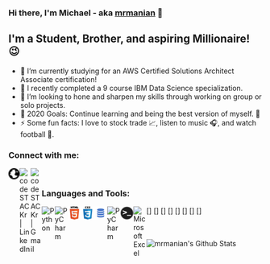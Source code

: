 ### Hi there, I'm Michael - aka [mrmanian][website] 👋

## I'm a Student, Brother, and aspiring Millionaire! 😉
- 🌱 I’m currently studying for an AWS Certified Solutions Architect Associate certification!
- 🔭 I recently completed a 9 course IBM Data Science specialization.
- 👯 I’m looking to hone and sharpen my skills through working on group or solo projects.
- 🥅 2020 Goals: Continue learning and being the best version of myself. 📖
- ⚡ Some fun facts: I love to stock trade 📈, listen to music 🎧, and watch football 🏈.

### Connect with me:

[<img align="left" alt="codeSTACKr.com" width="22px" src="https://raw.githubusercontent.com/iconic/open-iconic/master/svg/globe.svg" />][website]
[<img align="left" alt="codeSTACKr | LinkedIn" width="22px" src="https://cdn.jsdelivr.net/npm/simple-icons@v3/icons/linkedin.svg" />][linkedin]
[<img align="left" alt="codeSTACKr | Gmail" width="22px" src="https://cdn.jsdelivr.net/npm/simple-icons@v3/icons/gmail.svg" />][gmail]

<br/>

### Languages and Tools:

[<img align="left" alt="Python" width="26px" src="https://img.icons8.com/color/48/000000/python.png" />]
[<img align="left" alt="PyCharm" width="26px" src="https://img.icons8.com/color/48/000000/pycharm.png" />]
[<img align="left" alt="HTML5" width="26px" src="https://raw.githubusercontent.com/github/explore/80688e429a7d4ef2fca1e82350fe8e3517d3494d/topics/html/html.png" />]
[<img align="left" alt="CSS3" width="26px" src="https://raw.githubusercontent.com/github/explore/80688e429a7d4ef2fca1e82350fe8e3517d3494d/topics/css/css.png" />]
[<img align="left" alt="SQL" width="26px" src="https://raw.githubusercontent.com/github/explore/80688e429a7d4ef2fca1e82350fe8e3517d3494d/topics/sql/sql.png" />]
[<img align="left" alt="PyCharm" width="26px" src="https://img.icons8.com/color/48/000000/c-programming.png" />]
[<img align="left" alt="Terminal" width="26px" src="https://raw.githubusercontent.com/github/explore/80688e429a7d4ef2fca1e82350fe8e3517d3494d/topics/terminal/terminal.png" />]
[<img align="left" alt="Microsoft Excel" width="26px" src="https://img.icons8.com/fluent/48/000000/microsoft-excel-2019.png" />]

<br/>
<br/>

<img align="left" alt="mrmanian's Github Stats" src="https://github-readme-stats.codestackr.vercel.app/api?username=mrmanian&hide=prs,contribs&show_icons=true&include_all_commits=True&hide_border=True&theme=radical" />

[website]: https://google.com
[gmail]: mailto:mikemanian@gmail.com
[linkedin]: https://linkedin.com/in/michael-manian
